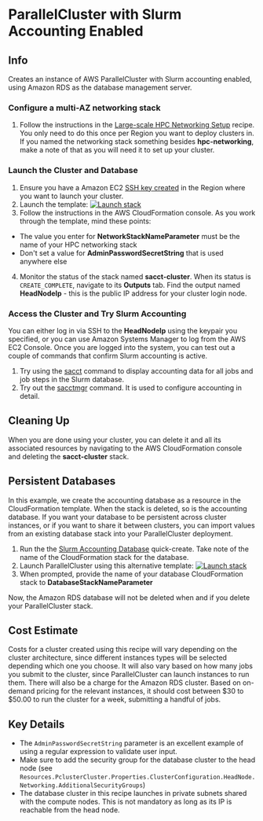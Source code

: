# ParallelCluster with Slurm Accounting Enabled

## Info

Creates an instance of AWS ParallelCluster with Slurm accounting enabled, using Amazon RDS as the database management server.

### Configure a multi-AZ networking stack

1. Follow the instructions in the [Large-scale HPC Networking Setup](../../net/hpc_large_scale/README.md) recipe. You only need to do this once per Region you want to deploy clusters in. If you named the networking stack something besides **hpc-networking**, make a note of that as you will need it to set up your cluster. 

### Launch the Cluster and Database

1. Ensure you have a Amazon EC2 [SSH key created](https://docs.aws.amazon.com/AWSEC2/latest/UserGuide/create-key-pairs.html#having-ec2-create-your-key-pair) in the Region where you want to launch your cluster.
2. Launch the template: [![Launch stack](https://raw.githubusercontent.com/buildkite/cloudformation-launch-stack-button-svg/master/launch-stack.svg)](https://us-east-2.console.aws.amazon.com/cloudformation/home?region=us-east-2#/stacks/create/review?stackName=sacct-cluster&templateURL=https://aws-hpc-recipes.s3.us-east-1.amazonaws.com/main/recipes/pcluster/slurm_accounting/assets/launch.yaml)
3. Follow the instructions in the AWS CloudFormation console. As you work through the template, mind these points:
  * The value you enter for **NetworkStackNameParameter** must be the name of your HPC networking stack
  * Don't set a value for **AdminPasswordSecretString** that is used anywhere else
4. Monitor the status of the stack named **sacct-cluster**. When its status is `CREATE_COMPLETE`, navigate to its **Outputs** tab. Find the output named **HeadNodeIp** - this is the public IP address for your cluster login node.

### Access the Cluster and Try Slurm Accounting

You can either log in via SSH to the **HeadNodeIp** using the keypair you specified, or you can use Amazon Systems Manager to log from the AWS EC2 Console. Once you are logged into the system, you can test out a couple of commands that confirm Slurm accounting is active. 
1. Try using the [sacct](https://slurm.schedmd.com/sacct.html) command to display accounting data for all jobs and job steps in the Slurm database. 
2. Try out the [sacctmgr](https://slurm.schedmd.com/sacctmgr.html) command. It is used to configure accounting in detail. 

## Cleaning Up

When you are done using your cluster, you can delete it and all its associated resources by navigating to the AWS CloudFormation console and deleting the **sacct-cluster** stack. 

## Persistent Databases

In this example, we create the accounting database as a resource in the CloudFormation template. When the stack is deleted, so is the accounting database. If you want your database to be persistent across cluster instances, or if you want to share it between clusters, you can import values from an existing database stack into your ParallelCluster deployment. 

1. Run the the [Slurm Accounting Database](../../db/slurm_accounting_db/assets/serverless-database.yaml) quick-create. Take note of the name of the CloudFormation stack for the database. 
2. Launch ParallelCluster using this alternative template: [![Launch stack](https://raw.githubusercontent.com/buildkite/cloudformation-launch-stack-button-svg/master/launch-stack.svg)](https://us-east-2.console.aws.amazon.com/cloudformation/home?region=us-east-2#/stacks/create/review?stackName=sacct-cluster-persistent&templateURL=https://aws-hpc-recipes.s3.us-east-1.amazonaws.com/main/recipes/pcluster/slurm_accounting/assets/launch-persistent.yaml)
3. When prompted, provide the name of your database CloudFormation stack to **DatabaseStackNameParameter**

Now, the Amazon RDS database will not be deleted when and if you delete your ParallelCluster stack. 

## Cost Estimate

Costs for a cluster created using this recipe will vary depending on the cluster architecture, since different instances types will be selected depending which one you choose. It will also vary based on how many jobs you submit to the cluster, since ParallelCluster can launch instances to run them. There will also be a charge for the Amazon RDS cluster. Based on on-demand pricing for the relevant instances, it should cost between $30 to $50.00 to run the cluster for a week, submitting a handful of jobs. 

## Key Details

* The `AdminPasswordSecretString` parameter is an excellent example of using a regular expression to validate user input.
* Make sure to add the security group for the database cluster to the head node (see `Resources.PclusterCluster.Properties.ClusterConfiguration.HeadNode.Networking.AdditionalSecurityGroups`)
* The database cluster in this recipe launches in private subnets shared with the compute nodes. This is  not mandatory as long as its IP is reachable from the head node. 
